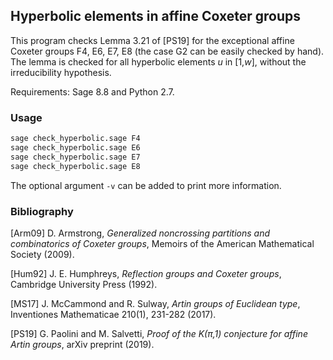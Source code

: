 ## Hyperbolic elements in affine Coxeter groups

This program checks Lemma 3.21 of [PS19] for the exceptional affine Coxeter groups F4, E6, E7, E8 (the case G2 can be easily checked by hand).
The lemma is checked for all hyperbolic elements *u* in [1,*w*], without the irreducibility hypothesis.

Requirements: Sage 8.8 and Python 2.7.


### Usage

```bash
sage check_hyperbolic.sage F4
sage check_hyperbolic.sage E6
sage check_hyperbolic.sage E7
sage check_hyperbolic.sage E8
```

The optional argument `-v` can be added to print more information.

### Bibliography

[Arm09] D. Armstrong, *Generalized noncrossing partitions and combinatorics of Coxeter groups*, Memoirs of the American Mathematical Society (2009).

[Hum92] J. E. Humphreys, *Reflection groups and Coxeter groups*, Cambridge University Press (1992).

[MS17] J. McCammond and R. Sulway, *Artin groups of Euclidean type*, Inventiones Mathematicae 210(1), 231-282 (2017).

[PS19] G. Paolini and M. Salvetti, *Proof of the K(&#x03C0;,1) conjecture for affine Artin groups*, arXiv preprint (2019).

